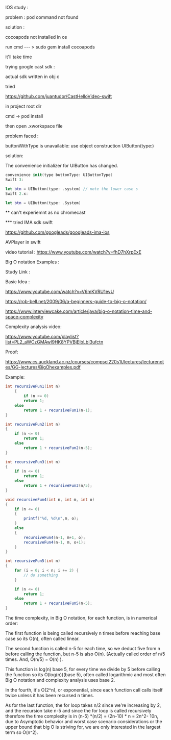 IOS study :

problem : pod command not found 

solution :

cocoapods not installed in os

run cmd --- >   sudo gem install cocoapods

it'll take time


trying google cast sdk :

actual sdk written in obj c

tried 

https://github.com/juantudor/CastHelloVideo-swift

in project root dir 

cmd -> pod install

then open .xworkspace file

problem faced :

buttonWithType is unavailable: use object construction UIButton(type:)

solution:

The convenience initializer for UIButton has changed.

```swift
convenience init(type buttonType: UIButtonType)
Swift 3:

let btn = UIButton(type: .system) // note the lower case s
Swift 2.x:

let btn = UIButton(type: .System)

```

** can't experiemnt as no chromecast

*** tried IMA sdk swift 

https://github.com/googleads/googleads-ima-ios


AVPlayer in swift

video tutorial : https://www.youtube.com/watch?v=fhD7hXrpExE


Big O notation Examples :

Study Link :

Basic Idea :

https://www.youtube.com/watch?v=V6mKVRU1evU

https://rob-bell.net/2009/06/a-beginners-guide-to-big-o-notation/

https://www.interviewcake.com/article/java/big-o-notation-time-and-space-complexity

Complexity analysis video:

https://www.youtube.com/playlist?list=PL2_aWCzGMAwI9HK8YPVBjElbLbI3ufctn


Proof:

https://www.cs.auckland.ac.nz/courses/compsci220s1t/lectures/lecturenotes/GG-lectures/BigOhexamples.pdf


Example:

```java
int recursiveFun1(int n)
    {
        if (n <= 0)
        return 1;
    else
        return 1 + recursiveFun1(n-1);
}

int recursiveFun2(int n)
{
    if (n <= 0)
        return 1;
    else
        return 1 + recursiveFun2(n-5);
}

int recursiveFun3(int n)
{
    if (n <= 0)
        return 1;
    else
        return 1 + recursiveFun3(n/5);
}

void recursiveFun4(int n, int m, int o)
{
    if (n <= 0)
    {
        printf("%d, %d\n",m, o);
    }
    else
    {
        recursiveFun4(n-1, m+1, o);
        recursiveFun4(n-1, m, o+1);
    }
}

int recursiveFun5(int n)
{
    for (i = 0; i < n; i += 2) {
        // do something
    }

    if (n <= 0)
        return 1;
    else
        return 1 + recursiveFun5(n-5);
}
```

The time complexity, in Big O notation, for each function, is in numerical order:

The first function is being called recursively n times before reaching base case so its O(n), often called linear.

The second function is called n-5 for each time, so we deduct five from n before calling the function, but n-5 is also O(n). (Actually called order of n/5 times. And, O(n/5) = O(n) ).

This function is log(n) base 5, for every time we divide by 5 before calling the function so its O(log(n))(base 5), often called logarithmic and most often Big O notation and complexity analysis uses base 2.

In the fourth, it's O(2^n), or exponential, since each function call calls itself twice unless it has been recursed n times.

As for the last function, the for loop takes n/2 since we're increasing by 2, and the recursion take n-5 and since the for loop is called recursively therefore the time complexity is in (n-5) *(n/2) = (2n-10) * n = 2n^2- 10n, due to Asymptotic behavior and worst case scenario considerations or the upper bound that big O is striving for, we are only interested in the largest term so O(n^2).
